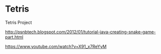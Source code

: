 # Tetris
Tetris Project

http://psnbtech.blogspot.com/2012/01/tutorial-java-creating-snake-game-part.html

https://www.youtube.com/watch?v=X91_x7ReYyM
